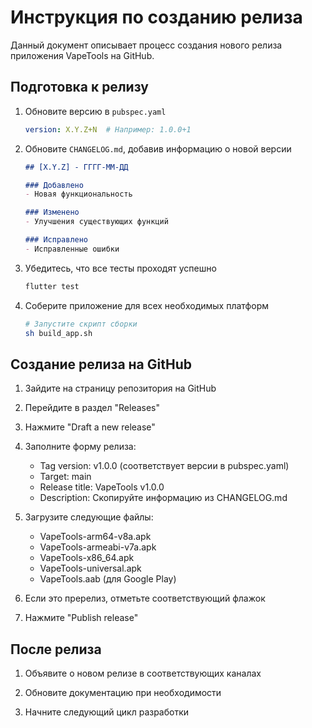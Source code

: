 # Инструкция по созданию релиза

Данный документ описывает процесс создания нового релиза приложения VapeTools на GitHub.

## Подготовка к релизу

1. Обновите версию в `pubspec.yaml`
   ```yaml
   version: X.Y.Z+N  # Например: 1.0.0+1
   ```

2. Обновите `CHANGELOG.md`, добавив информацию о новой версии
   ```markdown
   ## [X.Y.Z] - ГГГГ-ММ-ДД
   
   ### Добавлено
   - Новая функциональность
   
   ### Изменено
   - Улучшения существующих функций
   
   ### Исправлено
   - Исправленные ошибки
   ```

3. Убедитесь, что все тесты проходят успешно
   ```bash
   flutter test
   ```

4. Соберите приложение для всех необходимых платформ
   ```bash
   # Запустите скрипт сборки
   sh build_app.sh
   ```

## Создание релиза на GitHub

1. Зайдите на страницу репозитория на GitHub

2. Перейдите в раздел "Releases"

3. Нажмите "Draft a new release"

4. Заполните форму релиза:
   - Tag version: v1.0.0 (соответствует версии в pubspec.yaml)
   - Target: main
   - Release title: VapeTools v1.0.0
   - Description: Скопируйте информацию из CHANGELOG.md

5. Загрузите следующие файлы:
   - VapeTools-arm64-v8a.apk
   - VapeTools-armeabi-v7a.apk
   - VapeTools-x86_64.apk
   - VapeTools-universal.apk
   - VapeTools.aab (для Google Play)

6. Если это пререлиз, отметьте соответствующий флажок

7. Нажмите "Publish release"

## После релиза

1. Объявите о новом релизе в соответствующих каналах

2. Обновите документацию при необходимости

3. Начните следующий цикл разработки
